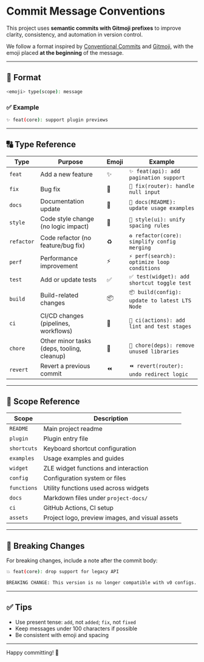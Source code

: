 # Commit Message Conventions

This project uses **semantic commits with Gitmoji prefixes** to improve clarity, consistency, and automation in version control.

We follow a format inspired by [Conventional Commits](https://www.conventionalcommits.org/) and [Gitmoji](https://gitmoji.dev), with the emoji placed **at the beginning** of the message.

---

## 🧩 Format

```bash
<emoji> type(scope): message
```

### ✅ Example

```bash
✨ feat(core): support plugin previews
```

---

## 🔠 Type Reference

| Type      | Purpose                                      | Emoji | Example                                                |
|-----------|----------------------------------------------|--------|---------------------------------------------------------|
| `feat`    | Add a new feature                            | ✨     | `✨ feat(api): add pagination support`                 |
| `fix`     | Bug fix                                      | 🐛     | `🐛 fix(router): handle null input`                   |
| `docs`    | Documentation update                         | 📝     | `📝 docs(README): update usage examples`              |
| `style`   | Code style change (no logic impact)          | 🎨     | `🎨 style(ui): unify spacing rules`                   |
| `refactor`| Code refactor (no feature/bug fix)           | ♻️     | `♻️ refactor(core): simplify config merging`          |
| `perf`    | Performance improvement                      | ⚡     | `⚡ perf(search): optimize loop conditions`           |
| `test`    | Add or update tests                          | ✅     | `✅ test(widget): add shortcut toggle test`           |
| `build`   | Build-related changes                        | 📦     | `📦 build(config): update to latest LTS Node`         |
| `ci`      | CI/CD changes (pipelines, workflows)         | 👷     | `👷 ci(actions): add lint and test stages`            |
| `chore`   | Other minor tasks (deps, tooling, cleanup)   | 🔧     | `🔧 chore(deps): remove unused libraries`             |
| `revert`  | Revert a previous commit                     | ⏪     | `⏪ revert(router): undo redirect logic`              |

---

## 📌 Scope Reference

| Scope        | Description                                                  |
|--------------|--------------------------------------------------------------|
| `README`     | Main project readme                                          |
| `plugin`     | Plugin entry file                                            |
| `shortcuts`  | Keyboard shortcut configuration                              |
| `examples`   | Usage examples and guides                                    |
| `widget`     | ZLE widget functions and interaction                         |
| `config`     | Configuration system or files                                |
| `functions`  | Utility functions used across widgets                        |
| `docs`       | Markdown files under `project-docs/`                         |
| `ci`         | GitHub Actions, CI setup                                     |
| `assets`     | Project logo, preview images, and visual assets             |

---

## 🚨 Breaking Changes

For breaking changes, include a note after the commit body:

```bash
💥 feat(core): drop support for legacy API

BREAKING CHANGE: This version is no longer compatible with v0 configs.
```

---

## ✅ Tips

- Use present tense: `add`, not `added`; `fix`, not `fixed`
- Keep messages under 100 characters if possible
- Be consistent with emoji and spacing

---

Happy committing! 🚀
